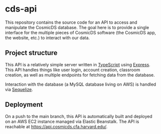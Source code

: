 # cds-api

This repository contains the source code for an API to access and manipulate the CosmicDS database. The goal here is to provide a single interface for the multiple pieces of CosmicDS software (the CosmicDS app, the website, etc.) to interact with our data.

## Project structure

This API is a relatively simple server written in [TypeScript](https://www.typescriptlang.org/) using [Express](https://expressjs.com/). This API handles things like user login, account creation, classroom creation, as well as multiple endpoints for fetching data from the database.

Interaction with the database (a MySQL database living on AWS) is handled via [Sequelize](https://sequelize.org/).

## Deployment

On a push to the main branch, this API is automatically built and deployed on an AWS EC2 instance managed via Elastic Beanstalk. The API is reachable at https://api.cosmicds.cfa.harvard.edu/.
